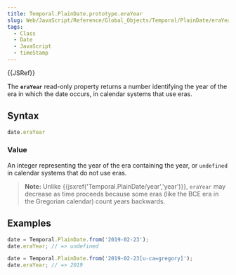 ```yaml
---
title: Temporal.PlainDate.prototype.eraYear
slug: Web/JavaScript/Reference/Global_Objects/Temporal/PlainDate/eraYear
tags:
  - Class
  - Date
  - JavaScript
  - timeStamp
---
```

{{JSRef}}

The **`eraYear`** read-only property returns a number identifying the year of
the era in which the date occurs, in calendar systems that use eras.

## Syntax

```js
date.eraYear
```

### Value

An integer representing the year of the era containing the year, or `undefined`
in calendar systems that do not use eras.

> **Note:** Unlike {{jsxref('Temporal.PlainDate/year','year')}},
> `eraYear` may decrease as time proceeds because some eras (like the BCE era in
> the Gregorian calendar) count years backwards.

## Examples

```js
date = Temporal.PlainDate.from('2019-02-23');
date.eraYear; // => undefined

date = Temporal.PlainDate.from('2019-02-23[u-ca=gregory]');
date.eraYear; // => 2019
```

